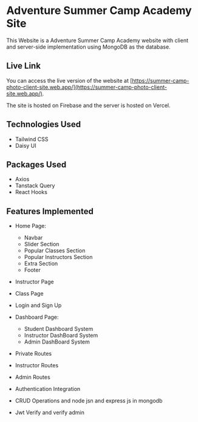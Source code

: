 # Adventure Summer Camp Academy Site

This Website is a Adventure Summer Camp Academy  website with client and server-side implementation using MongoDB as the database.

## Live Link

You can access the live version of the website at [https://summer-camp-photo-client-site.web.app/](https://summer-camp-photo-client-site.web.app/).

The site is hosted on Firebase and the server is hosted on Vercel.

## Technologies Used

- Tailwind CSS
- Daisy UI
## Packages Used

- Axios
- Tanstack Query
- React Hooks



## Features Implemented

- Home Page:
  - Navbar
  - Slider Section
  - Popular Classes Section
  - Popular Instructors Section
  - Extra Section
  - Footer

- Instructor Page

- Class Page
- Login and Sign Up


- Dashboard Page:
  - Student Dashboard System
  - Instructor DashBoard System
  - Admin DashBoard System

- Private Routes
- Instructor Routes
- Admin Routes
- Authentication Integration
- CRUD Operations and node jsn and express js  in mongodb
- Jwt Verify and verify admin




